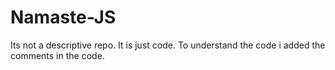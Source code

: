 # Namaste-JS
Its not a descriptive repo. It is just code.
To understand the code i added the comments in the code.
